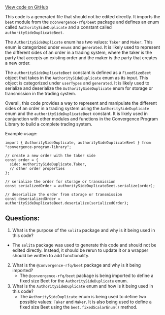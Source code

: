 [View code on GitHub](https://github.com/convergence-rfq/convergence-program-library/psyoptions-european-instrument/js/generated/types/AuthoritySideDuplicate.ts)

This code is a generated file that should not be edited directly. It imports the `beet` module from the `@convergence-rfq/beet` package and defines an enum called `AuthoritySideDuplicate` and a constant called `authoritySideDuplicateBeet`. 

The `AuthoritySideDuplicate` enum has two values: `Taker` and `Maker`. This enum is categorized under `enums` and `generated`. It is likely used to represent the different sides of an order in a trading system, where the taker is the party that accepts an existing order and the maker is the party that creates a new order.

The `authoritySideDuplicateBeet` constant is defined as a `FixedSizeBeet` object that takes in the `AuthoritySideDuplicate` enum as its input. This object is categorized under `userTypes` and `generated`. It is likely used to serialize and deserialize the `AuthoritySideDuplicate` enum for storage or transmission in the trading system.

Overall, this code provides a way to represent and manipulate the different sides of an order in a trading system using the `AuthoritySideDuplicate` enum and the `authoritySideDuplicateBeet` constant. It is likely used in conjunction with other modules and functions in the Convergence Program Library to build a complete trading system. 

Example usage:

```
import { AuthoritySideDuplicate, authoritySideDuplicateBeet } from "convergence-program-library";

// create a new order with the taker side
const order = {
  side: AuthoritySideDuplicate.Taker,
  // other order properties
};

// serialize the order for storage or transmission
const serializedOrder = authoritySideDuplicateBeet.serialize(order);

// deserialize the order from storage or transmission
const deserializedOrder = authoritySideDuplicateBeet.deserialize(serializedOrder);
```
## Questions: 
 1. What is the purpose of the `solita` package and why is it being used in this code?
   - The `solita` package was used to generate this code and should not be edited directly. Instead, it should be rerun to update it or a wrapper should be written to add functionality.
2. What is the `@convergence-rfq/beet` package and why is it being imported?
   - The `@convergence-rfq/beet` package is being imported to define a fixed size Beet for the `AuthoritySideDuplicate` enum.
3. What is the `AuthoritySideDuplicate` enum and how is it being used in this code?
   - The `AuthoritySideDuplicate` enum is being used to define two possible values: `Taker` and `Maker`. It is also being used to define a fixed size Beet using the `beet.fixedScalarEnum()` method.
